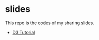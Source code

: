 # slides
This repo is the codes of my sharing slides.

- [D3 Tutorial](https://hijiangtao.github.io/slides/s-D3-Tutorial/)